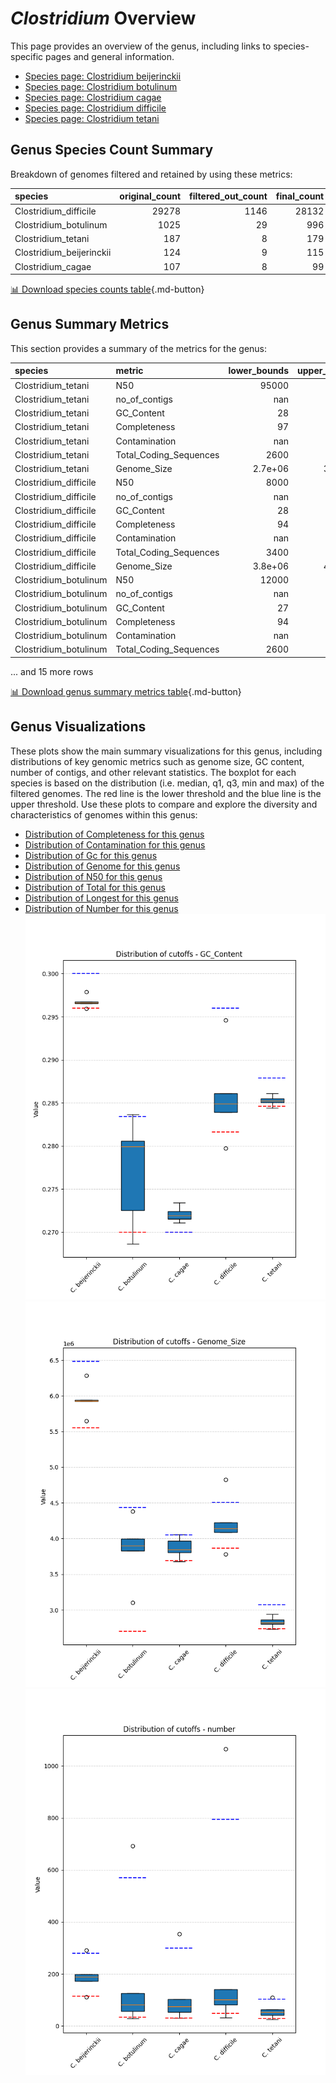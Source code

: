 # *Clostridium* Overview
This page provides an overview of the genus, including links to species-specific pages and general information.

- [Species page: Clostridium beijerinckii](Clostridium_beijerinckii/index.md)
- [Species page: Clostridium botulinum](Clostridium_botulinum/index.md)
- [Species page: Clostridium cagae](Clostridium_cagae/index.md)
- [Species page: Clostridium difficile](Clostridium_difficile/index.md)
- [Species page: Clostridium tetani](Clostridium_tetani/index.md)
## Genus Species Count Summary
Breakdown of genomes filtered and retained by using these metrics:

| species                  |   original_count |   filtered_out_count |   final_count |
|:-------------------------|-----------------:|---------------------:|--------------:|
| Clostridium_difficile    |            29278 |                 1146 |         28132 |
| Clostridium_botulinum    |             1025 |                   29 |           996 |
| Clostridium_tetani       |              187 |                    8 |           179 |
| Clostridium_beijerinckii |              124 |                    9 |           115 |
| Clostridium_cagae        |              107 |                    8 |            99 |


[📊 Download species counts table](species_counts.csv){.md-button}
## Genus Summary Metrics
This section provides a summary of the metrics for the genus:

| species               | metric                 |   lower_bounds |   upper_bounds |
|:----------------------|:-----------------------|---------------:|---------------:|
| Clostridium_tetani    | N50                    |    95000       |      nan       |
| Clostridium_tetani    | no_of_contigs          |      nan       |      110       |
| Clostridium_tetani    | GC_Content             |       28       |       29       |
| Clostridium_tetani    | Completeness           |       97       |      nan       |
| Clostridium_tetani    | Contamination          |      nan       |        1       |
| Clostridium_tetani    | Total_Coding_Sequences |     2600       |     3200       |
| Clostridium_tetani    | Genome_Size            |        2.7e+06 |        3.1e+06 |
| Clostridium_difficile | N50                    |     8000       |      nan       |
| Clostridium_difficile | no_of_contigs          |      nan       |      800       |
| Clostridium_difficile | GC_Content             |       28       |       30       |
| Clostridium_difficile | Completeness           |       94       |      nan       |
| Clostridium_difficile | Contamination          |      nan       |        4       |
| Clostridium_difficile | Total_Coding_Sequences |     3400       |     4300       |
| Clostridium_difficile | Genome_Size            |        3.8e+06 |        4.6e+06 |
| Clostridium_botulinum | N50                    |    12000       |      nan       |
| Clostridium_botulinum | no_of_contigs          |      nan       |      570       |
| Clostridium_botulinum | GC_Content             |       27       |       29       |
| Clostridium_botulinum | Completeness           |       94       |      nan       |
| Clostridium_botulinum | Contamination          |      nan       |        3       |
| Clostridium_botulinum | Total_Coding_Sequences |     2600       |     4400       |

... and 15 more rows


[📊 Download genus summary metrics table](genus_summary_metrics.csv){.md-button}
## Genus Visualizations
These plots show the main summary visualizations for this genus, including distributions of key genomic metrics such as genome size, GC content, number of contigs, and other relevant statistics. The boxplot for each species is based on the distribution (i.e. median, q1, q3, min and max) of the filtered genomes. The red line is the lower threshold and the blue line is the upper threshold. Use these plots to compare and explore the diversity and characteristics of genomes within this genus:

- [Distribution of Completeness for this genus](Completeness_Specific_boxplot_0.png)
- [Distribution of Contamination for this genus](Contamination_boxplot_0.png)
- [Distribution of Gc for this genus](GC_Content_boxplot_0.png)
- [Distribution of Genome for this genus](Genome_Size_boxplot_0.png)
- [Distribution of N50 for this genus](N50_boxplot_0.png)
- [Distribution of Total for this genus](Total_Coding_Sequences_boxplot_0.png)
- [Distribution of Longest for this genus](longest_boxplot_0.png)
- [Distribution of Number for this genus](number_boxplot_0.png)
![Distribution of Gc](GC_Content_boxplot_0.png)
![Distribution of Genome](Genome_Size_boxplot_0.png)
![Distribution of Number](number_boxplot_0.png)
